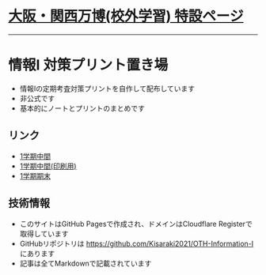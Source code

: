 # [大阪・関西万博(校外学習) 特設ページ](expo2025.md)
-------------------------------
# 情報I 対策プリント置き場

- 情報Iの定期考査対策プリントを自作して配布しています
- 非公式です
- 基本的にノートとプリントのまとめです

## リンク
- [1学期中間](./s1-middle)
- [1学期中間(印刷用)](./s1-middle-printout)
- [1学期期末](./s1-final)

## 技術情報
- このサイトはGitHub Pagesで作成され、ドメインはCloudflare Registerで取得しています
- GitHubリポジトリは https://github.com/Kisaraki2021/OTH-Information-I にあります
- 記事は全てMarkdownで記載されています